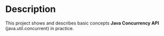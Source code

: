 # Description
This project shows and describes basic concepts **Java Concurrency API** (java.util.concurrent) in practice. 
